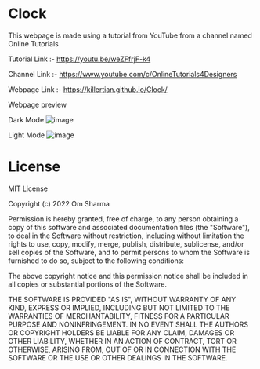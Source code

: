 #
# Clock

This webpage is made using a tutorial from YouTube from a channel named Online Tutorials

Tutorial Link :- https://youtu.be/weZFfrjF-k4

Channel Link :- https://www.youtube.com/c/OnlineTutorials4Designers

Webpage Link :- https://killertian.github.io/Clock/

Webpage preview 

Dark Mode 
![image](https://user-images.githubusercontent.com/77867638/189716625-bec1b498-8ac8-4210-8c1c-7ed0e0e278a5.png)

Light Mode
![image](https://user-images.githubusercontent.com/77867638/189716694-14aed8ec-6eab-4c51-9294-5c06359afb4d.png)

#
# License

MIT License

Copyright (c) 2022 Om Sharma

Permission is hereby granted, free of charge, to any person obtaining a copy
of this software and associated documentation files (the "Software"), to deal
in the Software without restriction, including without limitation the rights
to use, copy, modify, merge, publish, distribute, sublicense, and/or sell
copies of the Software, and to permit persons to whom the Software is
furnished to do so, subject to the following conditions:

The above copyright notice and this permission notice shall be included in all
copies or substantial portions of the Software.

THE SOFTWARE IS PROVIDED "AS IS", WITHOUT WARRANTY OF ANY KIND, EXPRESS OR
IMPLIED, INCLUDING BUT NOT LIMITED TO THE WARRANTIES OF MERCHANTABILITY,
FITNESS FOR A PARTICULAR PURPOSE AND NONINFRINGEMENT. IN NO EVENT SHALL THE
AUTHORS OR COPYRIGHT HOLDERS BE LIABLE FOR ANY CLAIM, DAMAGES OR OTHER
LIABILITY, WHETHER IN AN ACTION OF CONTRACT, TORT OR OTHERWISE, ARISING FROM,
OUT OF OR IN CONNECTION WITH THE SOFTWARE OR THE USE OR OTHER DEALINGS IN THE
SOFTWARE.
